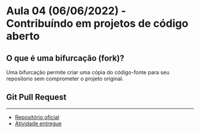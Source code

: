 # Aula 04 (06/06/2022) - Contribuíndo em projetos de código aberto

## O que é uma bifurcação (fork)?

Uma bifurcação permite criar uma cópia do código-fonte para seu repositorio sem comprometer o projeto original.

## Git Pull Request

---

- [Repositório oficial](https://github.com/wssantanna/mercado-eletr-nico-0522cdmencn01bred/tree/main/04)
- [Atividade entregue](https://github.com/jaquerossetto/aula04_contribuindo-em-projetos-de-codigo-aberto.git)
